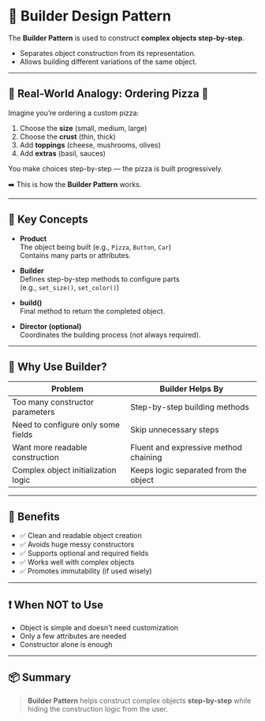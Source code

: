 # 🧱 Builder Design Pattern   

The **Builder Pattern** is used to construct **complex objects step-by-step**.

- Separates object construction from its representation.
- Allows building different variations of the same object.

---

## 🧠 Real-World Analogy: Ordering Pizza 🍕

Imagine you’re ordering a custom pizza:

1. Choose the **size** (small, medium, large)  
2. Choose the **crust** (thin, thick)  
3. Add **toppings** (cheese, mushrooms, olives)  
4. Add **extras** (basil, sauces)

You make choices step-by-step — the pizza is built progressively.

➡️ This is how the **Builder Pattern** works.

---

## 🧩 Key Concepts

- **Product**  
  The object being built (e.g., `Pizza`, `Button`, `Car`)  
  Contains many parts or attributes.

- **Builder**  
  Defines step-by-step methods to configure parts  
  (e.g., `set_size()`, `set_color()`)

- **build()**  
  Final method to return the completed object.

- **Director (optional)**  
  Coordinates the building process (not always required).

---

## 🔄 Why Use Builder?

| Problem                             | Builder Helps By                      |
|-------------------------------------|----------------------------------------|
| Too many constructor parameters     | Step-by-step building methods          |
| Need to configure only some fields  | Skip unnecessary steps                 |
| Want more readable construction     | Fluent and expressive method chaining  |
| Complex object initialization logic | Keeps logic separated from the object  |

---

## 📌 Benefits

- ✅ Clean and readable object creation  
- ✅ Avoids huge messy constructors  
- ✅ Supports optional and required fields  
- ✅ Works well with complex objects  
- ✅ Promotes immutability (if used wisely)

---

## ❗ When NOT to Use

- Object is simple and doesn't need customization  
- Only a few attributes are needed  
- Constructor alone is enough

---

## 📦 Summary

> **Builder Pattern** helps construct complex objects **step-by-step** while hiding the construction logic from the user.
